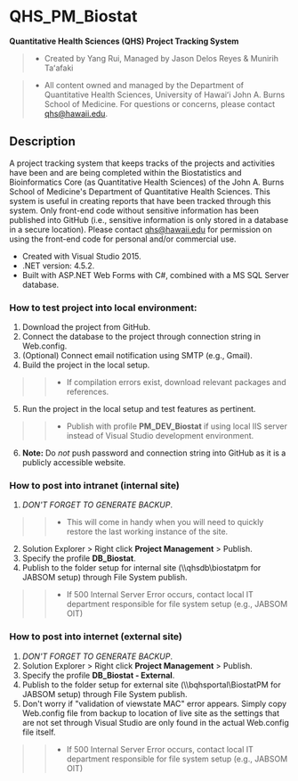 # QHS_PM_Biostat 
   **Quantitative Health Sciences (QHS) Project Tracking System**

>- Created by Yang Rui, Managed by Jason Delos Reyes & Munirih Taʻafaki

>- All content owned and managed by the Department of Quantitative Health Sciences, 
   University of Hawaiʻi John A. Burns School of Medicine.  For questions or concerns, please contact qhs@hawaii.edu.

## Description
A project tracking system that keeps tracks of the projects and activities have been and are being completed within 
the Biostatistics and Bioinformatics Core (as Quantitative Health Sciences) of the John A. Burns School of Medicine's
Department of Quantitative Health Sciences.  This system is useful in creating reports that have been tracked
through this system.  Only front-end code without sensitive information has been published into GitHub (i.e., sensitive
information is only stored in a database in a secure location).  Please contact
qhs@hawaii.edu for permission on using the front-end code for personal and/or commercial use.

- Created with Visual Studio 2015.
- .NET version: 4.5.2.
- Built with ASP.NET Web Forms with C#, combined with a MS SQL Server database.

### How to test project into local environment:
1. Download the project from GitHub.
2. Connect the database to the project through connection string in Web.config.
3. (Optional) Connect email notification using SMTP (e.g., Gmail).
4. Build the project in the local setup.
>>- If compilation errors exist, download relevant packages and references.
5. Run the project in the local setup and test features as pertinent.
>>- Publish with profile **PM_DEV_Biostat** if using local IIS server instead of Visual Studio development environment.
6. **Note:** Do *not* push password and connection string into GitHub as it is a publicly accessible website.

### How to post into intranet (internal site)
1. _DON'T FORGET TO GENERATE BACKUP_.
>>- This will come in handy when you will need to quickly restore the last working instance of the site.
2. Solution Explorer > Right click **Project Management** > Publish.
3. Specify the profile **DB_Biostat**.
4. Publish to the folder setup for internal site (\\\qhsdb\biostatpm for JABSOM setup) through File System publish.
>>- If 500 Internal Server Error occurs, contact local IT department responsible for file system setup (e.g., JABSOM OIT)

### How to post into internet (external site)
1. _DON'T FORGET TO GENERATE BACKUP_.
2. Solution Explorer > Right click **Project Management** > Publish.
3. Specify the profile **DB_Biostat - External**.
4. Publish to the folder setup for external site (\\\bqhsportal\BiostatPM for JABSOM setup) through File System publish.
5. Don't worry if "validation of viewstate MAC" error appears.  Simply copy Web.config file from backup to location of live site
   as the settings that are not set through Visual Studio are only found in the actual Web.config file itself.
>>- If 500 Internal Server Error occurs, contact local IT department responsible for file system setup (e.g., JABSOM OIT)
